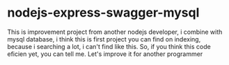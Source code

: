 # nodejs-express-swagger-mysql
This is improvement project from another nodejs developer, i combine with mysql database, i think this is first project you can find on indexing, because i searching a lot, i can't find like this. So, if you think this code eficien yet, you can tell me. Let's improve it for another programmer

